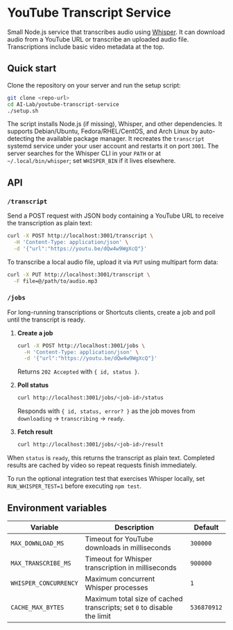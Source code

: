 # YouTube Transcript Service

Small Node.js service that transcribes audio using [Whisper](https://github.com/openai/whisper). It can download audio from a YouTube URL or transcribe an uploaded audio file. Transcriptions include basic video metadata at the top.

## Quick start

Clone the repository on your server and run the setup script:

```bash
git clone <repo-url>
cd AI-Lab/youtube-transcript-service
./setup.sh
```

The script installs Node.js (if missing), Whisper, and other dependencies. It supports Debian/Ubuntu, Fedora/RHEL/CentOS, and Arch Linux by auto-detecting the available package manager. It recreates the `transcript` systemd service under your user account and restarts it on port `3001`.
The server searches for the Whisper CLI in your `PATH` or at `~/.local/bin/whisper`; set `WHISPER_BIN` if it lives elsewhere.

## API

### `/transcript`

Send a POST request with JSON body containing a YouTube URL to receive the transcription as plain text:

```bash
curl -X POST http://localhost:3001/transcript \
  -H 'Content-Type: application/json' \
  -d '{"url":"https://youtu.be/dQw4w9WgXcQ"}'
```

To transcribe a local audio file, upload it via `PUT` using multipart form data:

```bash
curl -X PUT http://localhost:3001/transcript \
  -F file=@/path/to/audio.mp3
```

### `/jobs`

For long-running transcriptions or Shortcuts clients, create a job and poll until the transcript is ready.

1. **Create a job**

   ```bash
   curl -X POST http://localhost:3001/jobs \
     -H 'Content-Type: application/json' \
     -d '{"url":"https://youtu.be/dQw4w9WgXcQ"}'
   ```

   Returns `202 Accepted` with `{ id, status }`.

2. **Poll status**

   ```bash
   curl http://localhost:3001/jobs/<job-id>/status
   ```

   Responds with `{ id, status, error? }` as the job moves from `downloading` → `transcribing` → `ready`.

3. **Fetch result**

   ```bash
   curl http://localhost:3001/jobs/<job-id>/result
   ```

When `status` is `ready`, this returns the transcript as plain text. Completed results are cached by video so repeat requests finish immediately.

To run the optional integration test that exercises Whisper locally, set `RUN_WHISPER_TEST=1` before executing `npm test`.

## Environment variables

| Variable | Description | Default |
| --- | --- | --- |
| `MAX_DOWNLOAD_MS` | Timeout for YouTube downloads in milliseconds | `300000` |
| `MAX_TRANSCRIBE_MS` | Timeout for Whisper transcription in milliseconds | `900000` |
| `WHISPER_CONCURRENCY` | Maximum concurrent Whisper processes | `1` |
| `CACHE_MAX_BYTES` | Maximum total size of cached transcripts; set `0` to disable the limit | `536870912` |

